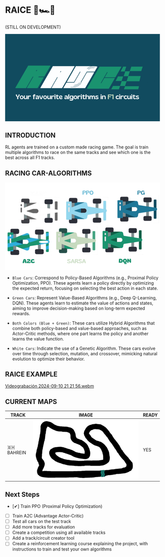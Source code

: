 # RAICE 🤖🏎️🏁


(STILL ON DEVELOPMENT)

<p align="center">
  <img src="./logos/big.png" width="700" />
</p>


## INTRODUCTION

RL agents are trained on a custom made racing game. The goal is train multiple algorithms to race on the same tracks and see which one is the best across all F1 tracks.


## RACING CAR-ALGORITHMS


<p align="center">
  <img src="./logos/race_no_bg.png" width="600" />
</p>

- `Blue Cars`: Correspond to Policy-Based Algorithms (e.g., Proximal Policy Optimization, PPO). These agents learn a policy directly by optimizing the expected return, focusing on selecting the best action in each state.

- `Green Cars`: Represent Value-Based Algorithms (e.g., Deep Q-Learning, DQN). These agents learn to estimate the value of actions and states, aiming to improve decision-making based on long-term expected rewards.

- `Both Colors (Blue + Green)`: These cars utilize Hybrid Algorithms that combine both policy-based and value-based approaches, such as Actor-Critic methods, where one part learns the policy and another learns the value function.

- `White Cars`: Indicate the use of a Genetic Algorithm. These cars evolve over time through selection, mutation, and crossover, mimicking natural evolution to optimize their behavior. 


## RAICE EXAMPLE
[Videograbación 2024-09-10 21 21 56.webm](https://github.com/user-attachments/assets/b481bb0c-597f-45b9-bc89-17f69aa6b9c3) 

## CURRENT MAPS

| TRACK | IMAGE | READY |
|----------|----------|----------|
| 🇧🇭 BAHREIN | ![logo](maps/bahrain2.png) | YES |


## Next Steps

- [✔] Train PPO (Proximal Policy Optimization)
- [ ] Train A2C (Advantage Actor-Critic)
- [ ] Test all cars on the test track
- [ ] Add more tracks for evaluation
- [ ] Create a competition using all available tracks
- [ ] Add a track/circuit creator tool
- [ ] Create a reinforcement learning course explaining the project, with instructions to train and test your own algorithms
